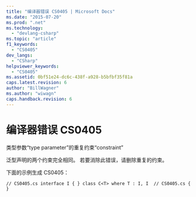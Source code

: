 ```yaml
---
title: "编译器错误 CS0405 | Microsoft Docs"
ms.date: "2015-07-20"
ms.prod: ".net"
ms.technology: 
  - "devlang-csharp"
ms.topic: "article"
f1_keywords: 
  - "CS0405"
dev_langs: 
  - "CSharp"
helpviewer_keywords: 
  - "CS0405"
ms.assetid: 0bf51e24-dc6c-438f-a928-b5bfbf35f81a
caps.latest.revision: 6
author: "BillWagner"
ms.author: "wiwagn"
caps.handback.revision: 6
---
```

# 编译器错误 CS0405
类型参数“type parameter”的重复约束“constraint”  
  
 泛型声明的两个约束完全相同。 若要消除此错误，请删除重复的约束。  
  
 下面的示例生成 CS0405：  
  
```  
// CS0405.cs interface I { } class C<T> where T : I, I  // CS0405.cs { }  
```